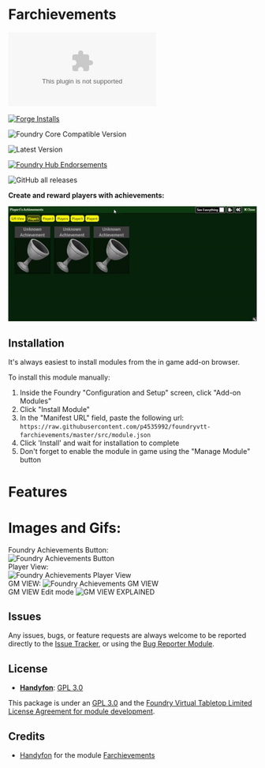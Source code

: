 # Farchievements

![Latest Release Download Count](https://img.shields.io/github/downloads/p4535992/foundryvtt-farchievements/latest/module.zip?color=2b82fc&label=DOWNLOADS&style=for-the-badge)

[![Forge Installs](https://img.shields.io/badge/dynamic/json?label=Forge%20Installs&query=package.installs&suffix=%25&url=https%3A%2F%2Fforge-vtt.com%2Fapi%2Fbazaar%2Fpackage%2Ffarchievements&colorB=006400&style=for-the-badge)](https://forge-vtt.com/bazaar#package=farchievements)

![Foundry Core Compatible Version](https://img.shields.io/badge/dynamic/json.svg?url=https%3A%2F%2Fraw.githubusercontent.com%2Fp4535992%2Ffoundryvtt-farchievements%2Fmaster%2Fsrc%2Fmodule.json&label=Foundry%20Version&query=$.compatibility.verified&colorB=orange&style=for-the-badge)

![Latest Version](https://img.shields.io/badge/dynamic/json.svg?url=https%3A%2F%2Fraw.githubusercontent.com%2Fp4535992%2Ffoundryvtt-farchievements%2Fmaster%2Fsrc%2Fmodule.json&label=Latest%20Release&prefix=v&query=$.version&colorB=red&style=for-the-badge)

[![Foundry Hub Endorsements](https://img.shields.io/endpoint?logoColor=white&url=https%3A%2F%2Fwww.foundryvtt-hub.com%2Fwp-json%2Fhubapi%2Fv1%2Fpackage%2Ffarchievements%2Fshield%2Fendorsements&style=for-the-badge)](https://www.foundryvtt-hub.com/package/farchievements/)

![GitHub all releases](https://img.shields.io/github/downloads/p4535992/foundryvtt-farchievements/total?style=for-the-badge)

<b>Create and reward players with achievements:</b>

![omniview](./wiki/omniview.gif)

## Installation

It's always easiest to install modules from the in game add-on browser.

To install this module manually:
1.  Inside the Foundry "Configuration and Setup" screen, click "Add-on Modules"
2.  Click "Install Module"
3.  In the "Manifest URL" field, paste the following url:
`https://raw.githubusercontent.com/p4535992/foundryvtt-farchievements/master/src/module.json`
4.  Click 'Install' and wait for installation to complete
5.  Don't forget to enable the module in game using the "Manage Module" button

# Features

<h1>Images and Gifs:</h1>
<div>
Foundry Achievements Button:<br>
<img src="https://i.imgur.com/bWEobgB.png" title="Foundry Achievements Button"></img>
</div>
<div>
Player View:<br>
<img src="https://i.imgur.com/gDg6gNv.gif" title="Foundry Achievements Player View"></img></br>
</div>
<div>
GM VIEW:                                      
<img src="https://i.imgur.com/ILS3qfQ.png" title="Foundry Achievements GM VIEW"></img></br>
</div>
<div>
GM VIEW Edit mode
<img src="https://i.imgur.com/97odi5O.png" title="GM VIEW EXPLAINED"></img></br>
</div>

## Issues

Any issues, bugs, or feature requests are always welcome to be reported directly to the [Issue Tracker](https://github.com/p4535992/foundryvtt-farchievements/issues ), or using the [Bug Reporter Module](https://foundryvtt.com/packages/bug-reporter/).

## License

- **[Handyfon](https://github.com/Handyfon/Farchievements)**: [GPL 3.0](https://github.com/Handyfon/Farchievements/blob/main/LICENSE)

This package is under an [GPL 3.0](LICENSE) and the [Foundry Virtual Tabletop Limited License Agreement for module development](https://foundryvtt.com/article/license/).

## Credits

- [Handyfon](https://github.com/Handyfon/) for the module [Farchievements](https://github.com/Handyfon/Farchievements)
